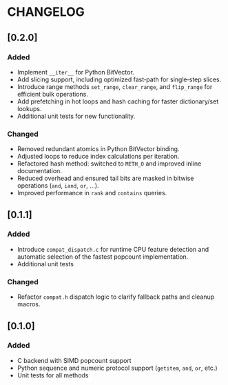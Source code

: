 # CHANGELOG
## [0.2.0]
### Added
- Implement `__iter__` for Python BitVector.
- Add slicing support, including optimized fast‑path for single‑step slices.
- Introduce range methods `set_range`, `clear_range`, and `flip_range` for efficient bulk operations.
- Add prefetching in hot loops and hash caching for faster dictionary/set lookups.
- Additional unit tests for new functionality.

### Changed
- Removed redundant atomics in Python BitVector binding.
- Adjusted loops to reduce index calculations per iteration.
- Refactored hash method: switched to `METH_O` and improved inline documentation.
- Reduced overhead and ensured tail bits are masked in bitwise operations (`and`, `iand`, `or`, …).
- Improved performance in `rank` and `contains` queries.

## [0.1.1]
### Added
- Introduce `compat_dispatch.c` for runtime CPU feature detection and automatic selection of the fastest popcount implementation.
- Additional unit tests

### Changed
- Refactor `compat.h` dispatch logic to clarify fallback paths and cleanup macros.  

## [0.1.0]
### Added
- C backend with SIMD popcount support
- Python sequence and numeric protocol support (`getitem`, `and`, `or`, etc.)
- Unit tests for all methods